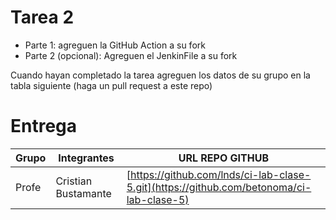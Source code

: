 # Tarea 2

- Parte 1: agreguen la GitHub Action a su fork
- Parte 2 (opcional): Agreguen el JenkinFile a su fork

Cuando hayan completado la tarea agreguen los datos de su grupo en la tabla siguiente (haga un pull request a este repo)

# Entrega

| Grupo | Integrantes | URL REPO GITHUB |
|-------|-------------|-----------------|
| Profe | Cristian Bustamante | [https://github.com/lnds/ci-lab-clase-5.git](https://github.com/betonoma/ci-lab-clase-5) |
